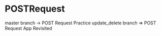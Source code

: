 # POSTRequest
master branch -> POST Request Practice
update_delete branch => POST Request App Revisited
